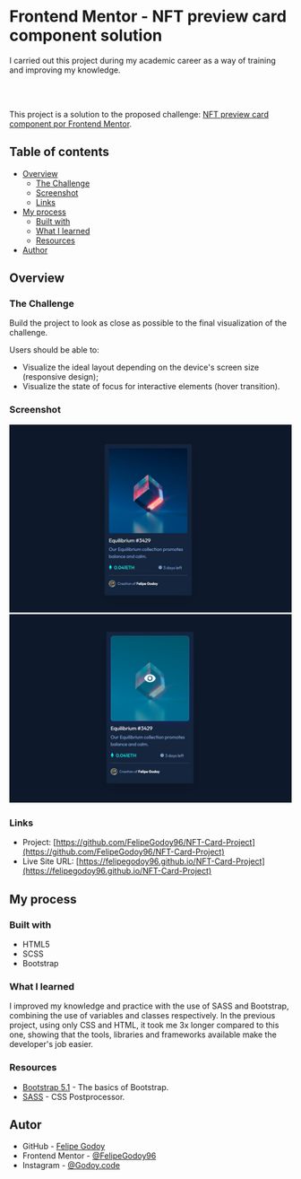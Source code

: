 # Frontend Mentor - NFT preview card component solution

I carried out this project during my academic career as a way of training and improving my knowledge.

<br>
<br>

This project is a solution to the proposed challenge: [NFT preview card component por Frontend Mentor](https://www.frontendmentor.io/challenges/nft-preview-card-component-SbdUL_w0U).

## Table of contents

- [Overview](#overview)
  - [The Challenge](#the-challenge)
  - [Screenshot](#screenshot)
  - [Links](#links)
- [My process](#my-process)
  - [Built with](#built-with)
  - [What I learned](#what-i-learned)
  - [Resources](#resources)
- [Author](#author)

## Overview

### The Challenge

Build the project to look as close as possible to the final visualization of the challenge.

Users should be able to:

- Visualize the ideal layout depending on the device's screen size (responsive design);
- Visualize the state of focus for interactive elements (hover transition).

### Screenshot

![](./screenshot.jpg)
![](./screenshot2.jpg)

### Links

- Project: [https://github.com/FelipeGodoy96/NFT-Card-Project](https://github.com/FelipeGodoy96/NFT-Card-Project)
- Live Site URL: [https://felipegodoy96.github.io/NFT-Card-Project](https://felipegodoy96.github.io/NFT-Card-Project)

## My process

### Built with

- HTML5
- SCSS
- Bootstrap


### What I learned

I improved my knowledge and practice with the use of SASS and Bootstrap, combining the use of variables and classes respectively.
In the previous project, using only CSS and HTML, it took me 3x longer compared to this one, showing that the tools, libraries and frameworks available make the developer's job easier.  

### Resources

- [Bootstrap 5.1](https://getbootstrap.com/docs/5.1/getting-started/introduction/) - The basics of Bootstrap.
- [SASS](https://sass-lang.com/guide) - CSS Postprocessor.


## Autor

- GitHub - [Felipe Godoy](https://github.com/FelipeGodoy96)
- Frontend Mentor - [@FelipeGodoy96](https://www.frontendmentor.io/profile/FelipeGodoy96)
- Instagram - [@Godoy.code](https://www.instagram.com/godoy.code/)

